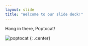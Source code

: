 ```yaml
---
layout: slide
title: "Welcome to our slide deck!"
---
```


Hang in there, Poptocat!

![poptocat](https://octodex.github.com/images/poptocat.png)
{: .center}
